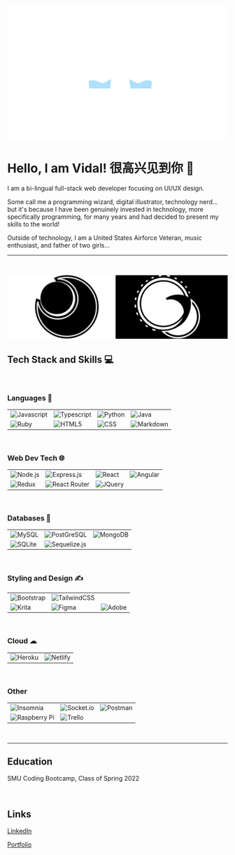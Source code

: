 ![Profile Banner Image](./assets/Banner.png)

# Hello, I am Vidal! 很高兴见到你 👋

I am a bi-lingual full-stack web developer focusing on UI/UX design.

Some call me a programming wizard, digital illustrator, technology nerd... but it's because I have been genuinely invested in technology, more specifically programming, for many years and had decided to present my skills to the world!

Outside of technology, I am a United States Airforce Veteran, music enthusiast, and father of two girls...

---

<br>

![Wide Icons](./assets/wideIcons.png)

## Tech Stack and Skills 💻

<br>

### Languages 📝

|||||
|-|-|-|-|
|![Javascript](https://img.shields.io/badge/JavaScript-F7DF1E?style=for-the-badge&logo=javascript&logoColor=black)| ![Typescript](https://img.shields.io/badge/TypeScript-007ACC?style=for-the-badge&logo=typescript&logoColor=white) |![Python](https://img.shields.io/badge/Python-3776AB?style=for-the-badge&logo=python&logoColor=white)| ![Java](https://img.shields.io/badge/Java-ED8B00?style=for-the-badge&logo=java&logoColor=white)|
|![Ruby](https://img.shields.io/badge/Ruby-CC342D?style=for-the-badge&logo=ruby&logoColor=white)|![HTML5]( 	https://img.shields.io/badge/HTML5-E34F26?style=for-the-badge&logo=html5&logoColor=white)| ![CSS](https://img.shields.io/badge/CSS-239120?&style=for-the-badge&logo=css3&logoColor=white)| ![Markdown]( 	https://img.shields.io/badge/Markdown-000000?style=for-the-badge&logo=markdown&logoColor=white)|

<br>

### Web Dev Tech 🌐
|||||
|-|-|-|-|
|![Node.js](https://img.shields.io/badge/Node.js-43853D?style=for-the-badge&logo=node.js&logoColor=white)| ![Express.js](https://img.shields.io/badge/Express.js-404D59?style=for-the-badge)| ![React](https://img.shields.io/badge/React-20232A?style=for-the-badge&logo=react&logoColor=61DAFB)| ![Angular](https://img.shields.io/badge/Angular-DD0031?style=for-the-badge&logo=angular&logoColor=white)
![Redux](https://img.shields.io/badge/Redux-593D88?style=for-the-badge&logo=redux&logoColor=white)| ![React Router](https://img.shields.io/badge/React_Router-CA4245?style=for-the-badge&logo=react-router&logoColor=white)| ![JQuery]( 	https://img.shields.io/badge/jQuery-0769AD?style=for-the-badge&logo=jquery&logoColor=white)|

<br>

### Databases 💾
||||
|-|-|-|
|![MySQL](https://img.shields.io/badge/MySQL-00000F?style=for-the-badge&logo=mysql&logoColor=white)| ![PostGreSQL](https://img.shields.io/badge/PostgreSQL-316192?style=for-the-badge&logo=postgresql&logoColor=white)| ![MongoDB](https://img.shields.io/badge/MongoDB-4EA94B?style=for-the-badge&logo=mongodb&logoColor=white)|
|![SQLite](https://img.shields.io/badge/SQLite-07405E?style=for-the-badge&logo=sqlite&logoColor=white)| ![Sequelize.js](https://img.shields.io/badge/sequelize-323330?style=for-the-badge&logo=sequelize&logoColor=blue)|

<br>

### Styling and Design ✍
||||
|-|-|-|
|![Bootstrap]( 	https://img.shields.io/badge/Bootstrap-563D7C?style=for-the-badge&logo=bootstrap&logoColor=white)| ![TailwindCSS](https://img.shields.io/badge/Tailwind_CSS-38B2AC?style=for-the-badge&logo=tailwind-css&logoColor=white)|
|![Krita](https://img.shields.io/badge/Krita-203759?style=for-the-badge&logo=krita&logoColor=EEF37B)| ![Figma](https://img.shields.io/badge/figma-%23F24E1E.svg?style=for-the-badge&logo=figma&logoColor=white)|![Adobe](https://img.shields.io/badge/adobe-%23FF0000.svg?style=for-the-badge&logo=adobe&logoColor=white)| 

<br>

### Cloud ☁
|||
|-|-|
|![Heroku](https://img.shields.io/badge/Heroku-430098?style=for-the-badge&logo=heroku&logoColor=white)|![Netlify](https://img.shields.io/badge/Netlify-00C7B7?style=for-the-badge&logo=netlify&logoColor=white)


<br>

### Other
||||
|-|-|-|
|![Insomnia](https://img.shields.io/badge/Insomnia-black?style=for-the-badge&logo=insomnia&logoColor=5849BE)|![Socket.io](https://img.shields.io/badge/Socket.io-black?style=for-the-badge&logo=socket.io&badgeColor=010101)|![Postman](https://img.shields.io/badge/Postman-FF6C37?style=for-the-badge&logo=postman&logoColor=white)|
|![Raspberry Pi](https://img.shields.io/badge/-RaspberryPi-C51A4A?style=for-the-badge&logo=Raspberry-Pi)|![Trello](https://img.shields.io/badge/Trello-%23026AA7.svg?style=for-the-badge&logo=Trello&logoColor=white)|

<br>

---

## Education

SMU Coding Bootcamp, Class of Spring 2022

<br>

## Links

[LinkedIn](https://www.linkedin.com/in/vidal-tan-2848741b0/)

[Portfolio](https://vidal-portfolio.herokuapp.com/)
